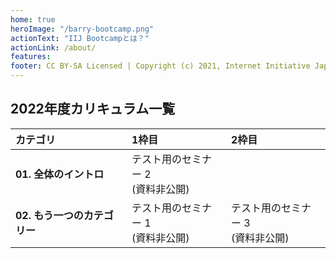 ```yaml
---
home: true
heroImage: "/barry-bootcamp.png"
actionText: "IIJ Bootcampとは？"
actionLink: /about/
features:
footer: CC BY-SA Licensed | Copyright (c) 2021, Internet Initiative Japan Inc.
---
```


## 2022年度カリキュラム一覧

<!-- BOOTCAMP-LGW BEGIN LESSONS TABLE -->
| カテゴリ | 1枠目 | 2枠目 |
| :-- | :-- | :-- |
| **01. 全体のイントロ** | テスト用のセミナー 2<br>(資料非公開) |
| **02. もう一つのカテゴリー** | テスト用のセミナー 1<br>(資料非公開) | テスト用のセミナー 3<br>(資料非公開) |
<!-- BOOTCAMP-LGW END LESSONS TABLE -->

